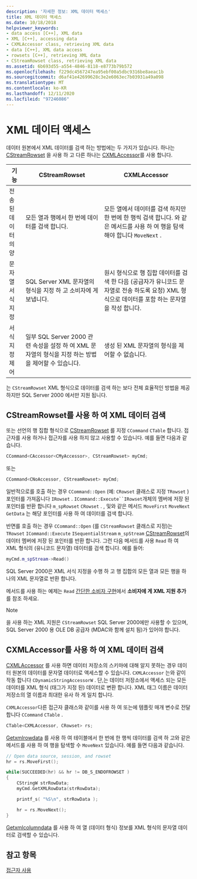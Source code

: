 ```yaml
---
description: '자세한 정보: XML 데이터 액세스'
title: XML 데이터 액세스
ms.date: 10/18/2018
helpviewer_keywords:
- data access [C++], XML data
- XML [C++], accessing data
- CXMLAccessor class, retrieving XML data
- data [C++], XML data access
- rowsets [C++], retrieving XML data
- CStreamRowset class, retrieving XML data
ms.assetid: 6b693d55-a554-4846-8118-e8773b79b572
ms.openlocfilehash: f229dc4567247ea95ebf00a5dbc9316be8aeac1b
ms.sourcegitcommit: d6af41e42699628c3e2e6063ec7b03931a49a098
ms.translationtype: MT
ms.contentlocale: ko-KR
ms.lasthandoff: 12/11/2020
ms.locfileid: "97246086"
---
```

# <a name="accessing-xml-data"></a>XML 데이터 액세스

데이터 원본에서 XML 데이터를 검색 하는 방법에는 두 가지가 있습니다. 하나는 [CStreamRowset](../../data/oledb/cstreamrowset-class.md) 을 사용 하 고 다른 하나는 [CXMLAccessor](../../data/oledb/cxmlaccessor-class.md)를 사용 합니다.

|기능|CStreamRowset|CXMLAccessor|
|-------------------|-------------------|------------------|
|전송 된 데이터의 양|모든 열과 행에서 한 번에 데이터를 검색 합니다.|모든 열에서 데이터를 검색 하지만 한 번에 한 행씩 검색 합니다. 와 같은 메서드를 사용 하 여 행을 탐색 해야 합니다 `MoveNext` .|
|문자열 서식 지정|SQL Server XML 문자열의 형식을 지정 하 고 소비자에 게 보냅니다.|원시 형식으로 행 집합 데이터를 검색 한 다음 (공급자가 유니코드 문자열로 전송 하도록 요청) XML 형식으로 데이터를 포함 하는 문자열을 작성 합니다.|
|서식 지정 제어|일부 SQL Server 2000 관련 속성을 설정 하 여 XML 문자열의 형식을 지정 하는 방법을 제어할 수 있습니다.|생성 된 XML 문자열의 형식을 제어할 수 없습니다.|

는 `CStreamRowset` XML 형식으로 데이터를 검색 하는 보다 전체 효율적인 방법을 제공 하지만 SQL Server 2000 에서만 지원 됩니다.

## <a name="retrieving-xml-data-using-cstreamrowset"></a>CStreamRowset를 사용 하 여 XML 데이터 검색

또는 선언의 행 집합 형식으로 [CStreamRowset](../../data/oledb/cstreamrowset-class.md) 를 지정 `CCommand` `CTable` 합니다. 접근자를 사용 하거나 접근자를 사용 하지 않고 사용할 수 있습니다. 예를 들면 다음과 같습니다.

```cpp
CCommand<CAccessor<CMyAccessor>, CStreamRowset> myCmd;
```

또는

```cpp
CCommand<CNoAccessor, CStreamRowset> myCmd;
```

일반적으로를 호출 하는 경우 `CCommand::Open` (예: `CRowset` 클래스로 지정 `TRowset` ) 포인터를 가져옵니다 `IRowset` . `ICommand::Execute``IRowset`개체의 멤버에 저장 된 포인터를 반환 합니다 `m_spRowset` `CRowset` . , 및와 같은 메서드 `MoveFirst` `MoveNext` `GetData` 는 해당 포인터를 사용 하 여 데이터를 검색 합니다.

반면를 호출 하는 경우 `CCommand::Open` (를 `CStreamRowset` 클래스로 지정)는 `TRowset` `ICommand::Execute` `ISequentialStream` `m_spStream` [CStreamRowset](../../data/oledb/cstreamrowset-class.md)의 데이터 멤버에 저장 된 포인터를 반환 합니다. 그런 다음 메서드를 사용 `Read` 하 여 XML 형식의 (유니코드 문자열) 데이터를 검색 합니다. 예를 들어:

```cpp
myCmd.m_spStream->Read()
```

SQL Server 2000은 XML 서식 지정을 수행 하 고 행 집합의 모든 열과 모든 행을 하나의 XML 문자열로 반환 합니다.

메서드를 사용 하는 예제는 `Read` [간단한 소비자 구현](../../data/oledb/implementing-a-simple-consumer.md)에서 **소비자에 게 XML 지원 추가** 를 참조 하세요.

> [!NOTE]
> 을 사용 하는 XML 지원은 `CStreamRowset` SQL Server 2000에만 사용할 수 있으며, SQL Server 2000 용 OLE DB 공급자 (MDAC와 함께 설치 됨)가 있어야 합니다.

## <a name="retrieving-xml-data-using-cxmlaccessor"></a>CXMLAccessor를 사용 하 여 XML 데이터 검색

[CXMLAccessor](../../data/oledb/cxmlaccessor-class.md) 를 사용 하면 데이터 저장소의 스키마에 대해 알지 못하는 경우 데이터 원본의 데이터를 문자열 데이터로 액세스할 수 있습니다. `CXMLAccessor` 는와 같이 작동 합니다 `CDynamicStringAccessorW` . 단,는 데이터 저장소에서 액세스 되는 모든 데이터를 XML 형식 (태그가 지정 된) 데이터로 변환 합니다. XML 태그 이름은 데이터 저장소의 열 이름과 최대한 유사 하 게 일치 합니다.

`CXMLAccessor`다른 접근자 클래스와 같이를 사용 하 여 또는에 템플릿 매개 변수로 전달 합니다 `CCommand` `CTable` .

```cpp
CTable<CXMLAccessor, CRowset> rs;
```

[Getxmlrowdata](./cxmlaccessor-class.md#getxmlrowdata) 를 사용 하 여 테이블에서 한 번에 한 행씩 데이터를 검색 하 고와 같은 메서드를 사용 하 여 행을 탐색할 수 `MoveNext` 있습니다. 예를 들면 다음과 같습니다.

```cpp
// Open data source, session, and rowset
hr = rs.MoveFirst();

while(SUCCEEDED(hr) && hr != DB_S_ENDOFROWSET )
{
    CStringW strRowData;
    myCmd.GetXMLRowData(strRowData);

    printf_s( "%S\n", strRowData );

    hr = rs.MoveNext();
}
```

[Getxmlcolumndata](./cxmlaccessor-class.md#getxmlcolumndata) 를 사용 하 여 열 (데이터 형식) 정보를 XML 형식의 문자열 데이터로 검색할 수 있습니다.

## <a name="see-also"></a>참고 항목

[접근자 사용](../../data/oledb/using-accessors.md)

